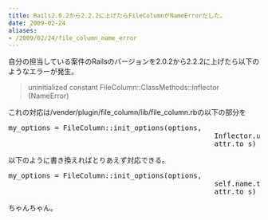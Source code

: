 ```yaml
---
title: Rails2.0.2から2.2.2に上げたらFileColumnがNameErrorだした。
date: 2009-02-24
aliases:
- /2009/02/24/file_column_name_error
---
```

自分の担当している案件のRailsのバージョンを2.0.2から2.2.2に上げたら以下のようなエラーが発生。
<blockquote>
uninitialized constant FileColumn::ClassMethods::Inflector (NameError)
</blockquote>

これの対応は/vender/plugin/file_column/lib/file_column.rbの以下の部分を
<pre lang="ruby">
my_options = FileColumn::init_options(options,
                                                 Inflector.underscore(self.name).to_s,
                                                 attr.to_s)
</pre>

以下のように書き換えればとりあえず対応できる。

<pre lang="ruby">
my_options = FileColumn::init_options(options,
                                                 self.name.to_s.underscore,
                                                 attr.to_s)
</pre>

ちゃんちゃん。